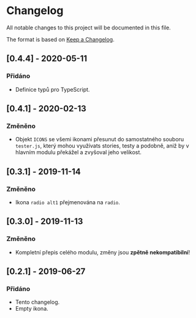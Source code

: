 # Changelog
All notable changes to this project will be documented in this file.

The format is based on [Keep a Changelog](https://keepachangelog.com/en/1.0.0/).

## [0.4.4] - 2020-05-11
### Přidáno
- Definice typů pro TypeScript.

## [0.4.1] - 2020-02-13
### Změněno
- Objekt `ICONS` se všemi ikonami přesunut do samostatného souboru `tester.js`, který mohou využívats stories, testy a podobně, aniž by v hlavním modulu překážel a zvyšoval jeho velikost.

## [0.3.1] - 2019-11-14
### Změněno
- Ikona `radio alt1` přejmenována na `radio`.

## [0.3.0] - 2019-11-13
### Změněno
- Kompletní přepis celého modulu, změny jsou **zpětně nekompatibilní**!

## [0.2.1] - 2019-06-27
### Přidáno
- Tento changelog.
- Empty ikona.
